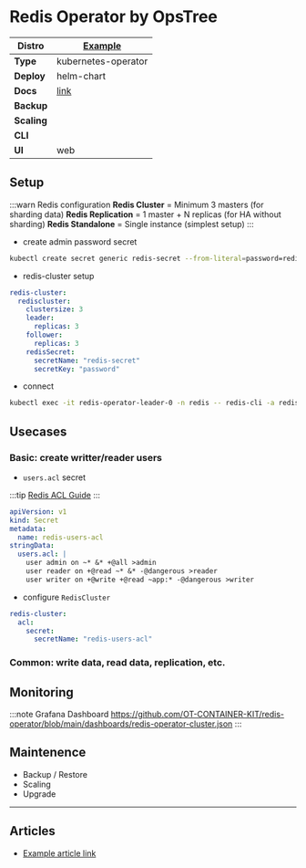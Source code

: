 # Redis Operator by OpsTree

|**Distro**|[Example](#)|
|-|-|
|**Type**|kubernetes-operator|
|**Deploy**|helm-chart|
|**Docs**|[link](#)|
|**Backup**||
|**Scaling**||
|**CLI**||
|**UI**|web|

## Setup

:::warn Redis configuration
**Redis Cluster** = Minimum 3 masters (for sharding data)
**Redis Replication** = 1 master + N replicas (for HA without sharding)
**Redis Standalone** = Single instance (simplest setup)
:::

- create admin password secret

```bash
kubectl create secret generic redis-secret --from-literal=password=redis -n redis
```

- redis-cluster setup

```yaml
redis-cluster:
  rediscluster:
    clustersize: 3
    leader:
      replicas: 3
    follower:
      replicas: 3
    redisSecret:
      secretName: "redis-secret"
      secretKey: "password"
```

- connect

```bash
kubectl exec -it redis-operator-leader-0 -n redis -- redis-cli -a redis
```

## Usecases

### Basic: create writter/reader users

- `users.acl` secret

:::tip
[Redis ACL Guide](redis-acl-rules.md)
:::

```yaml
apiVersion: v1
kind: Secret
metadata:
  name: redis-users-acl
stringData:
  users.acl: |
    user admin on ~* &* +@all >admin
    user reader on +@read ~* &* -@dangerous >reader
    user writer on +@write +@read ~app:* -@dangerous >writer
```

- configure `RedisCluster`

```yaml
redis-cluster:
  acl:
    secret:
      secretName: "redis-users-acl"
```

### Common: write data, read data, replication, etc.

## Monitoring

:::note Grafana Dashboard
https://github.com/OT-CONTAINER-KIT/redis-operator/blob/main/dashboards/redis-operator-cluster.json
:::

## Maintenence

- Backup / Restore
- Scaling
- Upgrade

---

## Articles

* [Example article link](#)
